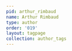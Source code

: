 ```yaml
---
pid: arthur_rimbaud
name: Arthur Rimbaud
type: author
order: '019'
layout: tagpage
collection: author_tags
---
```

